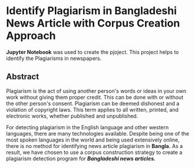 # Identify Plagiarism in Bangladeshi News Article with Corpus Creation Approach

**Jupyter Notebook** was used to create the pjoject. This project helps to identify the Plagiarisms in newspapers. 

## Abstract
Plagiarism is the act of using another person's words or ideas in your own work without giving them proper credit. This can be done with or without the other person's consent. Plagiarism can be deemed dishonest and a violation of copyright laws. This term applies to all written, printed, and electronic works, whether published and unpublished.

For detecting plagiarism in the English language and other western languages, there are many technologies available. Despite being one of the most spoken languages in the world and being used extensively online, there is no method for identifying news article plagiarism in **Bangla.**
As a result, we have chosen to use a corpus construction strategy to create a plagiarism detection program for **_Bangladeshi news articles._**


